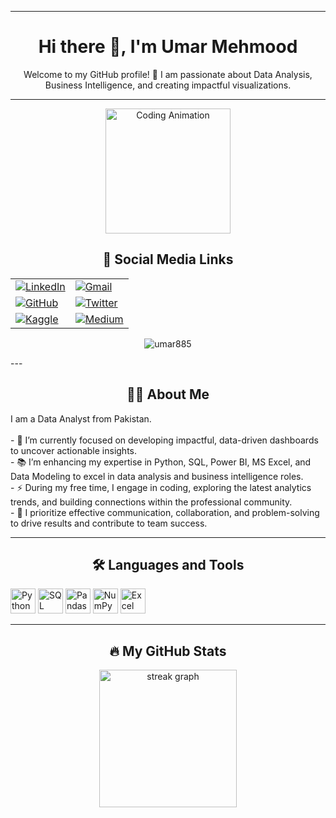 
---

<div align="center">
  <h1>Hi there 👋, I'm Umar Mehmood</h1>
  <p>Welcome to my GitHub profile! 🚀 I am passionate about Data Analysis, Business Intelligence, and creating impactful visualizations.</p>
</div>

---

<div align="center">
  <!-- Replace with an animated coding GIF -->
  <img height="200" src="https://media.giphy.com/media/qgQUggAC3Pfv687qPC/giphy.gif" alt="Coding Animation">
</div>

<div align="center">
  <h2>🔗 Social Media Links</h2>
  <table>
      <tr>
          <td><a href="https://www.linkedin.com/in/umar-mehmood-147224294/"><img src="https://img.shields.io/badge/LinkedIn-Profile-blue?style=for-the-badge&logo=linkedin" alt="LinkedIn"/></a></td>
          <td><a href="mailto:umarmehmood885@gmail.com"><img src="https://img.shields.io/badge/Gmail-Profile-red?style=for-the-badge&logo=gmail" alt="Gmail"/></a></td>
      </tr>
      <tr>
          <td><a href="https://github.com/Umar885"><img src="https://img.shields.io/badge/GitHub-Profile-green?style=for-the-badge&logo=github" alt="GitHub"/></a></td>
          <td><a href="https://twitter.com/UmarMeh12214006"><img src="https://img.shields.io/badge/Twitter-Profile-blue?style=for-the-badge&logo=twitter" alt="Twitter"/></a></td>
      </tr>
      <tr>
          <td><a href="https://www.kaggle.com/umarmehmood"><img src="https://img.shields.io/badge/Kaggle-Profile-orange?style=for-the-badge&logo=kaggle" alt="Kaggle"/></a></td>
          <td><a href="https://medium.com/@umarmehmood885"><img src="https://img.shields.io/badge/Medium-Profile-black?style=for-the-badge&logo=medium" alt="Medium"/></a></td>
      </tr>
  </table>
</div>

<p align="center"> <img src="https://komarev.com/ghpvc/?username=umar885&label=Profile%20views&color=0e75b6&style=flat" alt="umar885" /> </p>
---

<div align="center">
  <h2>👨‍💻 About Me</h2>
  <p align="left">
    I am a Data Analyst from Pakistan.<br><br>
    - 🔭 I’m currently focused on developing impactful, data-driven dashboards to uncover actionable insights.<br>
    - 📚 I’m enhancing my expertise in Python, SQL, Power BI, MS Excel, and Data Modeling to excel in data analysis and business intelligence roles.<br>
    - ⚡ During my free time, I engage in coding, exploring the latest analytics trends, and building connections within the professional community.<br>
    - 🤝 I prioritize effective communication, collaboration, and problem-solving to drive results and contribute to team success.
    
  </p>
</div>

---

<div align="center">
  <h2>🛠 Languages and Tools</h2>
  <div align="left">
    <img src="https://cdn.jsdelivr.net/gh/devicons/devicon/icons/python/python-original.svg" height="40" alt="Python logo" />
    <img src="https://cdn.jsdelivr.net/gh/devicons/devicon/icons/sqlite/sqlite-original.svg" height="40" alt="SQL logo" />
    <img src="https://cdn.jsdelivr.net/gh/devicons/devicon/icons/pandas/pandas-original.svg" height="40" alt="Pandas logo" />
    <img src="https://cdn.jsdelivr.net/gh/devicons/devicon/icons/numpy/numpy-original.svg" height="40" alt="NumPy logo" />
    <img src="https://cdn.jsdelivr.net/gh/devicons/devicon/icons/excel/excel-original.svg" height="40" alt="Excel logo" />
  </div>
</div>

---

<div align="center">
  <h2>🔥 My GitHub Stats</h2>
  <img src="https://streak-stats.demolab.com?user=Umar885&locale=en&mode=daily&theme=dark&hide_border=false&border_radius=5&order=3" height="220" alt="streak graph" />
</div>


